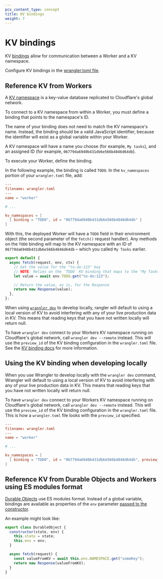 ```yaml
---
pcx_content_type: concept
title: KV bindings
weight: 7
---
```


# KV bindings

KV [bindings](/workers/runtime-apis/bindings/) allow for communication between a Worker and a KV namespace.

Configure KV bindings in the [wrangler.toml file](/workers/wrangler/configuration/#configure-wranglertoml).

## Reference KV from Workers

A [KV namespace](/kv/concepts/kv-namespaces/) is a key-value database replicated to Cloudflare's global network.

To connect to a KV namespace from within a Worker, you must define a binding that points to the namespace's ID.

The name of your binding does not need to match the KV namespace's name. Instead, the binding should be a valid JavaScript identifier, because the identifier will exist as a global variable within your Worker.

A KV namespace will have a name you choose (for example, `My tasks`), and an assigned ID (for example, `06779da6940b431db6e566b4846d64db`).

To execute your Worker, define the binding.

In the following example, the binding is called `TODO`. In the `kv_namespaces` portion of your `wrangler.toml` file, add:

```toml
---
filename: wrangler.toml
---
name = "worker"

# ...

kv_namespaces = [
  { binding = "TODO", id = "06779da6940b431db6e566b4846d64db" }
]
```

With this, the deployed Worker will have a `TODO` field in their environment object (the second parameter of the `fetch()` request handler). Any methods on the `TODO` binding will map to the KV namespace with an ID of `06779da6940b431db6e566b4846d64db` – which you called `My Tasks` earlier.


```js
export default {
  async fetch(request, env, ctx) {
    // Get the value for the "to-do:123" key
    // NOTE: Relies on the `TODO` KV binding that maps to the "My Tasks" namespace.
    let value = await env.TODO.get("to-do:123");

    // Return the value, as is, for the Response
    return new Response(value);
  },
};
```


When using [`wrangler dev`](/workers/wrangler/commands/#dev) to develop locally, rangler will default to using a local version of KV to avoid interfering with any of your live production data in KV. This means that reading keys that you have not written locally will return null.

To have `wrangler dev` connect to your Workers KV namespace running on Cloudflare's global network, call `wrangler dev --remote` instead. This will use the `preview_id` of the KV binding configuration in the `wrangler.toml` file. See the [KV binding docs](/kv/reference/kv-bindings/) for more information.

## Using the KV binding when developing locally

When you use Wrangler to develop locally with the `wrangler dev` command, Wrangler will default to using a local version of KV to avoid interfering with any of your live production data in KV. This means that reading keys that you have not written locally will return null.

To have `wrangler dev` connect to your Workers KV namespace running on Cloudflare's global network, call `wrangler dev --remote` instead. This will use the `preview_id` of the KV binding configuration in the `wrangler.toml` file. This is how a `wrangler.toml` file looks with the `preview_id` specified.

```toml
---
filename: wrangler.toml
---
name = "worker"

# ...

kv_namespaces = [
  { binding = "TODO", id = "06779da6940b431db6e566b4846d64db", preview_id="06779da6940b431db6e566b484a6a769a7a" }
]
```

## Reference KV from Durable Objects and Workers using ES modules format

[Durable Objects](/durable-objects/) use ES modules format. Instead of a global variable, bindings are available as properties of the `env` parameter [passed to the constructor](/durable-objects/get-started/#3-write-a-class-to-define-a-durable-object).

An example might look like:

```js
export class DurableObject {
  constructor(state, env) {
    this.state = state;
    this.env = env;
  }

  async fetch(request) {
    const valueFromKV = await this.env.NAMESPACE.get("someKey");
    return new Response(valueFromKV);
  }
}
```
